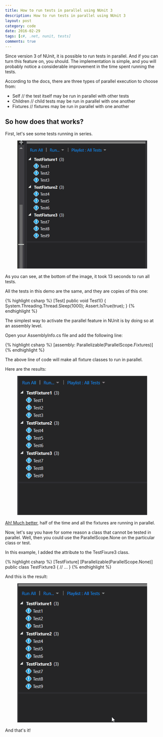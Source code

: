 ```yaml
---
title: How to run tests in parallel using NUnit 3
description: How to run tests in parallel using NUnit 3
layout: post
category: code
date: 2016-02-29
tags: [c#, .net, nunit, tests]
comments: true
---
```

Since version 3 of NUnit, it is possible to run tests in parallel. And if you can turn this feature on, you should. The implementation is simple, and you will probably notice a considerable improvement in the time spent running the tests.
<!-- more -->
According to the docs, there are three types of parallel execution to choose from:

- Self      // the test itself may be run in parallel with other tests
- Children  // child tests may be run in parallel with one another
- Fixtures  // fixtures may be run in parallel with one another

## So how does that works?

First, let's see some tests running in series.

<figure>
    <img src="/images/2016/03/tests-in-serie.gif">
</figure>

As you can see, at the bottom of the image, it took 13 seconds to run all tests.

All the tests in this demo are the same, and they are copies of this one:

{% highlight csharp %}
[Test]
public void Test1() 
{
    System.Threading.Thread.Sleep(1000);
    Assert.IsTrue(true);
}
{% endhighlight %}

The simplest way to activate the parallel feature in NUnit is by doing so at an assembly level. 

Open your AssemblyInfo.cs file and add the following line:

{% highlight csharp %}
[assembly: Parallelizable(ParallelScope.Fixtures)]
{% endhighlight %}

The above line of code will make all fixture classes to run in parallel.

Here are the results:

<figure>
    <img src="/images/2016/03/tests-in-parallel.gif">
</figure>

[Ah! Much better](http://www.wavsource.com/snds_2016-02-14_1408938504723674/video_games/duke/better.wav), half of the time and all the fixtures are running in parallel. 

Now, let's say you have for some reason a class that cannot be tested in parallel. Well, then you could use the ParallelScope.None on the particular class or test. 

In this example, I added the attribute to the TestFixure3 class.

{% highlight csharp %}
[TestFixture]
[Parallelizable(ParallelScope.None)]
public class TestFixture3
{
    // ...
}
{% endhighlight %}

And this is the result:

<figure>
    <img src="/images/2016/03/with-none.gif">
</figure>

And that's it!
